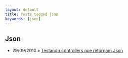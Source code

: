 ```yaml
---
layout: default
title: Posts tagged json
keywords: [json]
---
```

<h2 class="category">Json</h2>
<ul class="posts">
<li>
<p>
<span class="date">29/09/2010</span> &raquo; 
<a href="/blog/testando-controllers-que-retornam-json">Testando controllers que retornam Json</a>
</p>
</li> 
</ul>
